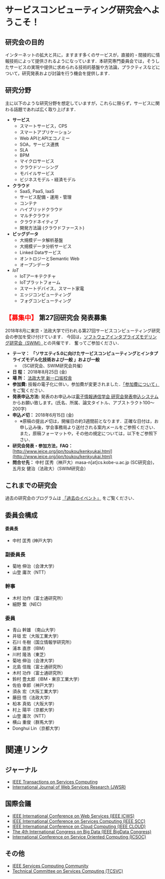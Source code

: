 # サービスコンピューティング研究会へようこそ！

## 研究会の目的
インターネットの拡大と共に，ますます多くのサービスが，直接的・間接的に情報技術によって提供されるようになっています．本研究専門委員会では，そうしたサービスの実現や提供に求められる技術的基盤や方法論，プラクティスなどについて，研究発表および討論を行う機会を提供します．

## 研究分野
主に以下のような研究分野を想定していますが，これらに限らず，サービスに関わる話題であれば広く取り上げます．

- __サービス__
  - スマートサービス，CPS
  - スマートアプリケーション
  - Web APIとAPIエコノミー
  - SOA，サービス連携
  - SLA
  - BPM
  - マイクロサービス
  - クラウドソーシング
  - モバイルサービス
  - ビジネスモデル・経済モデル
- __クラウド__
  - SaaS, PaaS, IaaS
  - サービス配備・運用・管理
  - コンテナ
  - ハイブリッドクラウド
  - マルチクラウド
  - クラウドネイティブ
  - 開発方法論 (クラウドファースト)
- __ビッグデータ__
  - 大規模データ解析基盤
  - 大規模データ分析サービス
  - Linked Dataサービス
  - オントロジーとSemantic Web
  - オープンデータ
- _IoT_
  - IoTアーキテクチャ
  - IoTプラットフォーム
  - スマートデバイス，スマート家電
  - エッジコンピューティング
  - フォグコンピューティング

## <font color="red">【募集中】</font> 第27回研究会 発表募集

2018年8月に東京・法政大学で行われる第27回サービスコンピューティング研究会の参加を受け付けています．
今回は，[ソフトウェアインタプライズモデリング研究会（SWIM）](http://www.ieice.org/iss/swim/jpn/)との共催です．
奮ってご参加ください．

- __テーマ：__ __「ソサエティ5.0に向けたサービスコンピューティングとインタプライズモデル化技術および一般 」および一般__
  - （SC研究会、SWIM研究会共催）
- __日 程：__ 2018年8月25日 (金)
- __場 所：__ [法政大学 新一口坂校舎](http://www.im.i.hosei.ac.jp/contact/access/)
- __参加費:__ 技報の電子化に伴い，参加費が変更されました．[「参加費について」](https://www.ieice.org/ken/user/index.php?cmd=participation&tgs_regid=0964837c02da4e08b2d163fca5e76f6a3ad2a664adaf3e8eb30c1a856343d0d0) をご覧ください．
- __発表申込方法:__ 発表のお申込みは[電子情報通信学会 研究会発表申込システム](https://www.ieice.org/ken/program/index.php?instsoc=IEICE-D&tgid=IEICE-SC&year=0&region=0&sch1=1&schkey=&pnum=0&psize=2&psort=0&layout=&lang=&term=&pskey=&ps1=1&ps2=1&ps3=1&ps4=1&ps5=1&search_mode=)からお願い致します。(氏名、所属、論文タイトル、アブストラクト100〜200字)
- __申込〆切：__ 2018年6月15日 (金)
  - ※原稿の提出〆切は，開催日の約3週間前となります．正確な日付は，お申し込み後，学会事務局より送付される案内メールをご参照ください．また，原稿フォーマットや，その他の規定については，以下をご参照下さい．
- __研究会発表・参加方法，FAQ：__ [http://www.ieice.org/jpn/toukou/kenkyukai.html](http://www.ieice.org/jpn/toukou/kenkyukai.html)
- __問合せ先：__ 中村 匡秀（神戸大）masa-n[at]cs.kobe-u.ac.jp (SC研究会)， 五月女 健治（法政大）（SWIM研究会）

## これまでの研究会

過去の研究会のプログラムは [「過去のイベント」](seminar_list.md) をご覧ください．

## 委員会構成

#### 委員長
- 中村 匡秀 (神戸大学)

### 副委員長
- 菊地 伸治（会津大学）
- 山登 庸次（NTT）

### 幹事
- 木村 功作（富士通研究所）
- 細野 繁（NEC)

### 委員
- 青山 幹雄 （南山大学）
- 井垣 宏（大阪工業大学）
- 石川 冬樹（国立情報学研究所）
- 浦本 直彦（IBM）
- 川村 隆浩（東芝）
- 菊地 伸治（会津大学）
- 北島 信哉（富士通研究所）
- 木村 功作（富士通研究所）
- 鈴村 豊太郎（IBM・東京工業大学）
- 佐伯 幸郎（神戸大学）
- 須永 宏（大阪工業大学）
- 藤田 悟（法政大学）
- 柗本 真佑（大阪大学）
- 村上 陽平（京都大学）
- 山登 庸次（NTT）
- 横山 重俊（群馬大学）
- Donghui Lin（京都大学）

# 関連リンク
## ジャーナル
- [IEEE Transactions on Services Computing](http://www.computer.org/tsc)
- [International Journal of Web Services Research (JWSR)](http://www.servicescomputing.org/jwsr/)

## 国際会議
- [IEEE International Conference on Web Services (IEEE ICWS)](http://www.icws.org/)
- [IEEE International Conference on Services Computing (IEEE SCC)](http://thescc.org/)
- [IEEE International Conference on Cloud Computing (IEEE CLOUD)](http://www.thecloudcomputing.org/)
- [The 4th International Congress on Big Data (IEEE BigData Congress)](http://www.ieeebigdata.org/)
- [International Conference on Service Oriented Computing (ICSOC)](http://www.icsoc.org/)

## その他
- [IEEE Services Computing Community](https://www.ieeecommunities.org/services)
- [Technical Committee on Services Computing (TCSVC)](http://tab.computer.org/tcsc/)






